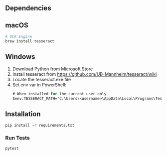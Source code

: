 ## Dependencies

## macOS

```sh
# OCR Engine
brew install tesseract
```

## Windows

1. Download Python from Microsoft Store
2. Install tesseract from https://github.com/UB-Mannheim/tesseract/wiki
3. Locate the tesseract.exe file
4. Set env var in PowerShell: 
   ```ps
   # When installed for the current user only
   $env:TESSERACT_PATH="C:\Users\<username>\AppData\Local\Programs\Tesseract-OCR\tesseract.exe"
   ```


## Installation

```shell
pip install -r requirements.txt
```

### Run Tests

```
pytest
```
